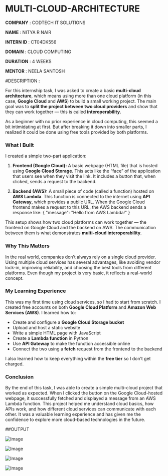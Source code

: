 # MULTI-CLOUD-ARCHITECTURE

**COMPANY** : CODTECH IT SOLUTIONS

**NAME** : NITYA R NAIR

**INTERN ID** : CT04DK556

**DOMAIN** :  CLOUD COMPUTING

**DURATION** : 4 WEEKS 

**MENTOR** : NEELA SANTOSH

#DESCRIPTION : 

For this internship task, I was asked to create a basic **multi-cloud architecture**, which means using more than one cloud platform (in this case, **Google Cloud** and **AWS**) to build a small working project. The main goal was to **split the project between two cloud providers** and show that they can work together — this is called **interoperability**.

As a beginner with no prior experience in cloud computing, this seemed a bit intimidating at first. But after breaking it down into smaller parts, I realized it could be done using free tools provided by both platforms.

### **What I Built**

I created a simple two-part application:

1. **Frontend (Google Cloud):**
   A basic webpage (HTML file) that is hosted using **Google Cloud Storage**. This acts like the “face” of the application that users see when they visit the link. It includes a button that, when clicked, sends a request to the backend.

2. **Backend (AWS):**
   A small piece of code (called a function) hosted on **AWS Lambda**. This function is connected to the internet using **API Gateway**, which provides a public URL. When the Google Cloud frontend makes a request to this URL, the AWS backend sends a response like:
   { "message": "Hello from AWS Lambda!" }

This setup shows how two cloud platforms can work together — the frontend on Google Cloud and the backend on AWS. The communication between them is what demonstrates **multi-cloud interoperability**.

### **Why This Matters**

In the real world, companies don’t always rely on a single cloud provider. Using multiple cloud services has several advantages, like avoiding vendor lock-in, improving reliability, and choosing the best tools from different platforms. Even though my project is very basic, it reflects a real-world concept.

### **My Learning Experience**

This was my first time using cloud services, so I had to start from scratch. I created free accounts on both **Google Cloud Platform** and **Amazon Web Services (AWS)**. I learned how to:

* Create and configure a **Google Cloud Storage bucket**
* Upload and host a static website
* Write a simple HTML page with JavaScript
* Create a **Lambda function** in Python
* Use **API Gateway** to make the function accessible online
* Connect the two using a **fetch** request from the frontend to the backend

I also learned how to keep everything within the **free tier** so I don’t get charged.

### **Conclusion**

By the end of this task, I was able to create a simple multi-cloud project that worked as expected. When I clicked the button on the Google Cloud-hosted webpage, it successfully fetched and displayed a message from an AWS Lambda function. This project helped me understand cloud basics, how APIs work, and how different cloud services can communicate with each other. It was a valuable learning experience and has given me the confidence to explore more cloud-based technologies in the future.

##OUTPUT

![Image](https://github.com/user-attachments/assets/99b216a0-d517-48f0-8efd-67fa94c6d269)

![Image](https://github.com/user-attachments/assets/06bd6d6d-fd7b-4a8d-9324-ba06676c77a4)

![Image](https://github.com/user-attachments/assets/2b59165c-6f81-4240-8c76-2f1b7111d177)

![Image](https://github.com/user-attachments/assets/c30c0233-e0f9-4f2f-affa-da10267e6ead)
